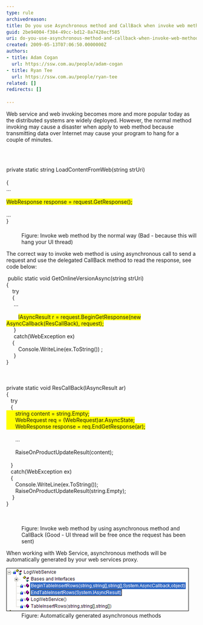 ```yaml
---
type: rule
archivedreason: 
title: Do you use Asynchronous method and CallBack when invoke web method?
guid: 2be94004-f384-49cc-bd12-8a7428ecf585
uri: do-you-use-asynchronous-method-and-callback-when-invoke-web-method
created: 2009-05-13T07:06:50.0000000Z
authors:
- title: Adam Cogan
  url: https://ssw.com.au/people/adam-cogan
- title: Ryan Tee
  url: https://ssw.com.au/people/ryan-tee
related: []
redirects: []

---
```



Web service and web invoking becomes more and more popular today as the distributed systems are widely deployed. However, the normal method invoking may cause a disaster when apply to web method because transmitting data over Internet may cause your program to hang for a couple of minutes. 

<br><excerpt class='endintro'></excerpt><br>

  <dl class="badCode">
    <dt style="width:91.56%;height:174px;">private static string LoadContentFromWeb(string strUri) <br>
    <br>
    { <br>
    ... <br>
    <br>
    <span style="background-color:#ffff00;">WebResponse response = request.GetResponse(); </span><br>
    <br>
    ...<br>
    } </dt>
    <dd>Figure: Invoke web method by the normal way (Bad - because this will hang your UI thread) </dd>
</dl>
<p>The correct way to invoke web method is using asynchronous call to send a request and use the delegated CallBack method to read the response, see code below:</p>
<dl class="goodCode">
    <dt style="width:91.4%;height:660px;"> public static void GetOnlineVersionAsync(string strUri) <br>
    { <br>
        try<br>
        {<br>
         ...<br>
    <br>
            <span style="background-color:#ffff00;">IAsyncResult r = request.BeginGetResponse(new AsyncCallback(ResCallBack), request);</span><br>
         }<br>
         catch(WebException ex)<br>
        {<br>
            Console.WriteLine(ex.ToString()) ; <br>
         }<br>
    }<br>
    <br>
    <br>
    <br>
    private static void ResCallBack(IAsyncResult ar)<br>
    {<br>
       try<br>
       {<br>
    <span style="background-color:#ffff00;">      string content = string.Empty;<br>
          WebRequest req = (WebRequest)ar.AsyncState;<br>
          WebResponse response = req.EndGetResponse(ar);</span><br>
    <br>
          ...<br>
    <br>
          RaiseOnProductUpdateResult(content);<br>
    <br>
       }<br>
       catch(WebException ex)<br>
       {<br>
          Console.WriteLine(ex.ToString());<br>
          RaiseOnProductUpdateResult(string.Empty);<br>
        }<br>
    } </dt>
    <dd>Figure: Invoke web method by using asynchronous method and CallBack (Good - UI thread will be free once the request has been sent) </dd>
</dl>
<p>When working with Web Service, asynchronous methods will be automatically generated by your web services proxy.</p>
<dl class="image">
    <dt><img alt="" style="border-bottom:0px solid;border-left:0px solid;border-top:0px solid;border-right:0px solid;" border="0" src="AsyncCallBack-Rulest1.gif" /> </dt>
    <dd>Figure: Automatically generated asynchronous methods</dd>
</dl>



